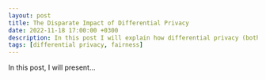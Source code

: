 ```yaml
---
layout: post
title: The Disparate Impact of Differential Privacy
date: 2022-11-18 17:00:00 +0300
description: In this post I will explain how differential privacy (both global and local) causes non-uniform accuracy degradation among different demographic groups.
tags: [differential privacy, fairness]
---
```

In this post, I will present...

